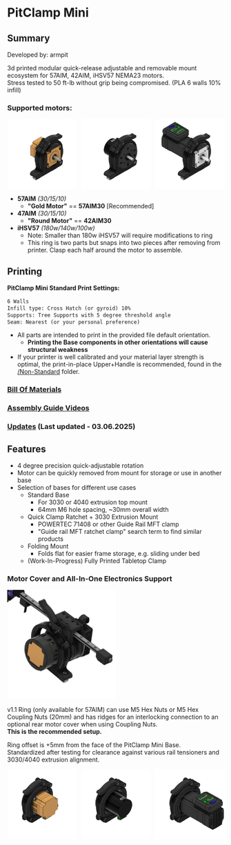 # PitClamp Mini
## Summary    
Developed by: armpit


3d printed modular quick-release adjustable and removable mount ecosystem for 57AIM, 42AIM, iHSV57 NEMA23 motors.  
Stress tested to 50 ft-lb without grip being compromised. (PLA 6 walls 10% infill)  
### Supported motors:  
<div style="display: flex; justify-content: space-between;">
  <img src="Images/Workspace/PitClamp%20Mini%20-%2057AIM30%20-%20Back%20Right.png" style="width: 32%; height: auto;" />
  <img src="Images/Workspace/PitClamp%20Mini%20-%2042AIM30%20-%20Back%20Right.png" style="width: 32%; height: auto;" />
  <img src="Images/Workspace/PitClamp%20Mini%20-%20iHSV57%20-%20Back%20Right.png" style="width: 32%; height: auto;" />
</div>

- **57AIM** *(30/15/10)* 
  - **"Gold Motor"** == **57AIM30** [Recommended]
- **47AIM** *(30/15/10)*
  - **"Round Motor"** == **42AIM30**
- **iHSV57** *(180w/140w/100w)*
  - Note: Smaller than 180w iHSV57 will require modifications to ring
  - This ring is two parts but snaps into two pieces after removing from printer. Clasp each half around the motor to assemble.
  

## Printing
**PitClamp Mini Standard Print Settings:**

    6 Walls
    Infill type: Cross Hatch (or gyroid) 10%
    Supports: Tree Supports with 5 degree threshold angle
    Seam: Nearest (or your personal preference)
 - All parts are intended to print in the provided file default orientation. 
   - **Printing the Base components in other orientations will cause structural weakness**
 - If your printer is well calibrated and your material layer strength is optimal, the print-in-place Upper+Handle is recommended, found in the [/Non-Standard](Non-standard) folder.

### [Bill Of Materials](BOM.md)  

### [Assembly Guide Videos](ASSEMBLY_GUIDES.md)

### [Updates](UPDATES.md) (Last updated - 03.06.2025)



## Features  
  - 4 degree precision quick-adjustable rotation
  - Motor can be quickly removed from mount for storage or use in another base
  - Selection of bases for different use cases
    - Standard Base
      - For 3030 or 4040 extrusion top mount
      - 64mm M6 hole spacing, ~30mm overall width
    - Quick Clamp Ratchet + 3030 Extrusion Mount
      - POWERTEC 71408 or other Guide Rail MFT clamp
      - "Guide rail MFT ratchet clamp" search term to find similar products
    - Folding Mount
       - Folds flat for easier frame storage, e.g. sliding under bed
    - (Work-In-Progress) Fully Printed Tabletop Clamp

### Motor Cover and All-In-One Electronics Support  
<img src="Images/Workspace/PitClamp%20Mini%20-%20Action.png" style="width: 50%; height: auto;" />

v1.1 Ring (only available for 57AIM) can use M5 Hex Nuts or M5 Hex Coupling Nuts (20mm) and has ridges for an interlocking connection to an optional rear motor cover when using Coupling Nuts.  
**This is the recommended setup.**


Ring offset is +5mm from the face of the PitClamp Mini Base.  
Standardized after testing for clearance against various rail tensioners and 3030/4040 extrusion alignment.


<div style="display: flex; justify-content: space-between;">
  <img src="Images/Workspace/PitClamp%20Mini%20-%2057AIM30%20-%20Front%20Left.png" style="width: 32%; height: auto;" />
  <img src="Images/Workspace/PitClamp%20Mini%20-%2042AIM30%20-%20Front%20Left.png" style="width: 32%; height: auto;" />
  <img src="Images/Workspace/PitClamp%20Mini%20-%20iHSV57%20-%20Front%20Left.png" style="width: 32%; height: auto;" />
</div>